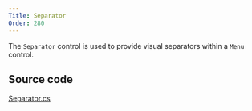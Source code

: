 ```yaml
---
Title: Separator
Order: 280
---
```


The `Separator` control is used to provide visual separators within a `Menu` control.

## Source code
[Separator.cs](https://github.com/AvaloniaUI/Avalonia/blob/master/src/Avalonia.Controls/Separator.cs)

